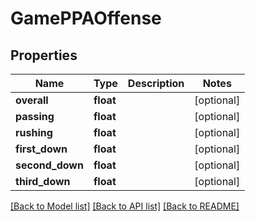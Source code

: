 # GamePPAOffense

## Properties
Name | Type | Description | Notes
------------ | ------------- | ------------- | -------------
**overall** | **float** |  | [optional] 
**passing** | **float** |  | [optional] 
**rushing** | **float** |  | [optional] 
**first_down** | **float** |  | [optional] 
**second_down** | **float** |  | [optional] 
**third_down** | **float** |  | [optional] 

[[Back to Model list]](../README.md#documentation-for-models) [[Back to API list]](../README.md#documentation-for-api-endpoints) [[Back to README]](../README.md)


